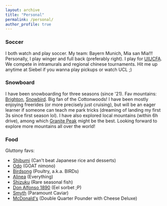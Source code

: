 ```yaml
---
layout: archive
title: "Personal"
permalink: /personal/
author_profile: true
---
```


### Soccer
I both watch and play soccer. My team: Bayern Munich, Mia san Mia!!! Personally, I play winger and full back (preferably right). I play for [UIUCFA](https://www.instagram.com/cfa_uiuc/). We compete in intramurals and regional chinese tournaments. Hit me up anytime at Siebel if you wanna play pickups or watch UCL ;)

### Snowboard
I have been snowboarding for three seasons (since '21). Fav mountains: [Brighton](https://brightonresort.com/), [Snowbird](https://www.snowbird.com/). Big fan of the Cottonwoods! I have been mostly enjoying freerides (or more precisely just cruising), but will be an eager learner if someone can teach me park tricks (dreaming of landing my first 3s since first season lol). I have also explored local mountains (within 6h drive), among which [Granite Peak](https://www.skigranitepeak.com/) might be the best. Looking forward to explore more mountains all over the world!

### Food
Gluttony favs:
* [Shibumi](https://www.shibumidtla.com/) (Can't beat Japanese rice and desserts)
* [Odo](https://www.odo.nyc/) (GOAT nimono)
* [Birdsong](https://www.birdsongsf.com/) (Poultry, a.k.a. BIRDs)
* [Alinea](https://www.alinearestaurant.com/) (Everything)
* [Shizuku](https://shizuku.ca/) (Rare seasonal fish)
* [Don Alfonso 1890](https://www.donalfonsotoronto.com/) (Eel sorbet ;P)
* [Smyth](https://www.smythandtheloyalist.com/smyth/) (Paramount Caviar)
* [McDonald's](https://www.mcdonalds.com/us/en-us.html) (Double Quarter Pounder with Cheese Deluxe)